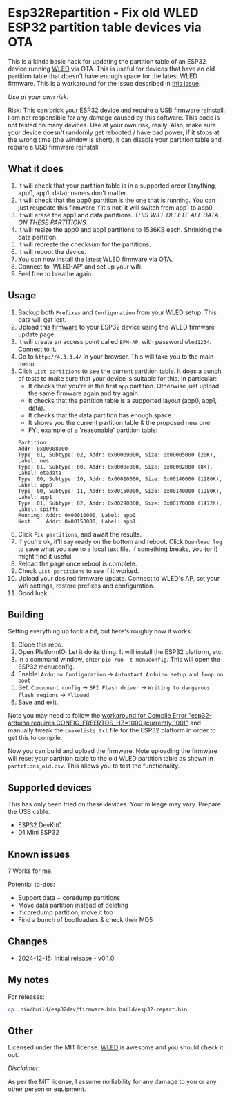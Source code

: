 # Esp32Repartition - Fix old WLED ESP32 partition table devices via OTA

This is a kinda basic hack for updating the partition table of an ESP32 device running [WLED](https://kno.wled.ge/) via OTA.
This is useful for devices that have an old partition table that doesn't have enough space for the latest WLED firmware.
This is a workaround for the issue described in [this issue](https://github.com/Aircoookie/WLED/issues/4369).

*Use at your own risk.*

Risk: This can brick your ESP32 device and require a USB firmware reinstall. I am not responsible for any damage caused by this software.
This code is not tested on many devices. Use at your own risk, really.
Also, make sure your device doesn't randomly get rebooted / have bad power;
if it stops at the wrong time (the window is short), it can disable your partition table and require a USB firmware reinstall.

## What it does

1. It will check that your partition table is in a supported order (anything, app0, app1, data); names don't matter.
2. It will check that the app0 partition is the one that is running. You can just reupdate this firmware if it's not, it will switch from app1 to app0.
3. It will erase the app1 and data partitions. *THIS WILL DELETE ALL DATA ON THESE PARTITIONS.*
4. It will resize the app0 and app1 partitions to 1536KB each. Shrinking the data partition.
5. It will recreate the checksum for the partitions.
6. It will reboot the device.
7. You can now install the latest WLED firmware via OTA.
8. Connect to 'WLED-AP' and set up your wifi.
9. Feel free to breathe again.

## Usage

1. Backup both `Prefixes` and `Configuration` from your WLED setup. This data will get lost.
2. Upload this [firmware](https://github.com/softplus/Esp32Repartition/releases) to your ESP32 device using the WLED firmware update page.
3. It will create an access point called `EPM-AP`, with password `wled1234`. Connect to it.
4. Go to `http://4.3.3.4/` in your browser. This will take you to the main menu.
7. Click `List partitions` to see the current partition table.
    It does a bunch of tests to make sure that your device is suitable for this. In particular:
    * It checks that you're in the first `app` partition. Otherwise just upload the same firmware again and try again.
    * It checks that the partition table is a supported layout (app0, app1, data).
    * It checks that the data partition has enough space.
    * It shows you the current partition table & the proposed new one.
    * FYI, example of a 'reasonable' partition table:
    ```
    Partition:
    Addr: 0x00008000
    Type: 01, Subtype: 02, Addr: 0x00009000, Size: 0x00005000 (20K), Label: nvs
    Type: 01, Subtype: 00, Addr: 0x0000e000, Size: 0x00002000 (8K), Label: otadata
    Type: 00, Subtype: 10, Addr: 0x00010000, Size: 0x00140000 (1280K), Label: app0
    Type: 00, Subtype: 11, Addr: 0x00150000, Size: 0x00140000 (1280K), Label: app1
    Type: 01, Subtype: 82, Addr: 0x00290000, Size: 0x00170000 (1472K), Label: spiffs
    Running: Addr: 0x00010000, Label: app0
    Next:    Addr: 0x00150000, Label: app1
    ```
8. Click `Fix partitions`, and await the results.
9. If you're ok, it'll say ready on the bottom and reboot.
    Click `Download log` to save what you see to a local text file.
    If something breaks, you (or I) might find it useful.
10. Reload the page once reboot is complete.
11. Check `List partitions` to see if it worked.
12. Upload your desired firmware update. Connect to WLED's AP, set your wifi settings, restore prefixes and configuration.
13. Good luck.

## Building

Setting everything up took a bit, but here's roughly how it works:

1. Clone this repo.
2. Open PlatformIO. Let it do its thing. It will install the ESP32 platform, etc.
3. In a command window, enter `pio run -t menuconfig`. This will open the ESP32 menuconfig.
4. Enable: `Arduino Configuration` -> `Autostart Arduino setup and loop on boot`
5. Set: `Component config` -> `SPI Flash driver` -> `Writing to dangerous flash regions` -> `Allowed`
6. Save and exit.

Note you may need to follow the [workaround for Compile Error "esp32-arduino requires CONFIG_FREERTOS_HZ=1000 (currently 100)"](https://github.com/espressif/arduino-esp32/discussions/8375#discussioncomment-7908337) and manually tweak the `cmakelists.txt` file for the ESP32 platform in order to get this to compile.

Now you can build and upload the firmware.
Note uploading the firmware will reset your partition table to the old WLED partition table as shown in `partitions_old.csv`.
This allows you to test the functionality.

## Supported devices

This has only been tried on these devices. Your mileage may vary. Prepare the USB cable.

* ESP32 DevKitC
* D1 Mini ESP32

## Known issues

? Works for me.

Potential to-dos:

* Support data + coredump partitions
* Move data partition instead of deleting
* If coredump partition, move it too
* Find a bunch of bootloaders & check their MD5

## Changes

* 2024-12-15: Initial release - v0.1.0

## My notes

For releases:

```bash
cp .pio/build/esp32dev/firmware.bin build/esp32-repart.bin
```

## Other

Licensed under the MIT license.
[WLED](https://kno.wled.ge/) is awesome and you should check it out.

*Disclaimer:*

As per the MIT license, I assume no liability for any damage to you or any other person or equipment.  
